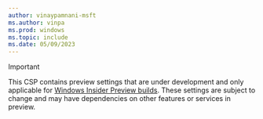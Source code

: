 ```yaml
---
author: vinaypamnani-msft
ms.author: vinpa
ms.prod: windows
ms.topic: include
ms.date: 05/09/2023
---
```


> [!IMPORTANT]
> This CSP contains preview settings that are under development and only applicable for [Windows Insider Preview builds](/windows-insider/). These settings are subject to change and may have dependencies on other features or services in preview.
